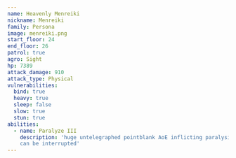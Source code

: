 ```yaml
---
name: Heavenly Menreiki
nickname: Menreiki
family: Persona
image: menreiki.png
start_floor: 24
end_floor: 26
patrol: true
agro: Sight
hp: 7389
attack_damage: 910
attack_type: Physical
vulnerabilities:
  bind: true
  heavy: true
  sleep: false
  slow: true
  stun: true
abilities:
  - name: Paralyze III
    description: 'huge untelegraphed pointblank AoE inflicting paralysis (15s);
    can be interrupted'
---
```


